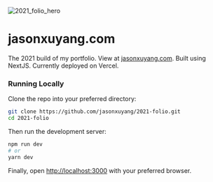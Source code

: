 ![2021_folio_hero](https://user-images.githubusercontent.com/31247197/128810603-efb95acb-820b-413a-86c8-d95f17e660b6.png)
# jasonxuyang.com
The 2021 build of my portfolio. View at [jasonxuyang.com](https://www.jasonxuyang.com/).
Built using NextJS. Currently deployed on Vercel.

### Running Locally
Clone the repo into your preferred directory:
```bash
git clone https://github.com/jasonxuyang/2021-folio.git
cd 2021-folio
```

Then run the development server:
```bash
npm run dev
# or
yarn dev
```

Finally, open [http://localhost:3000](http://localhost:3000) with your preferred browser.

